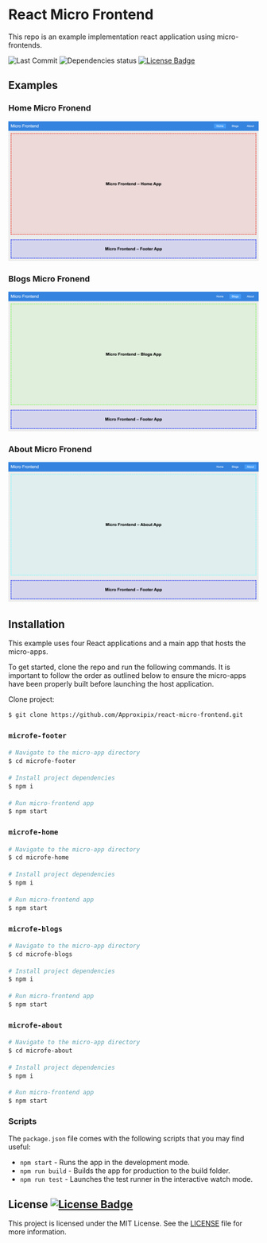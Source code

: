 # React Micro Frontend
This repo is an example implementation react application using micro-frontends.
<div>
  <img alt="Last Commit" src="https://img.shields.io/github/last-commit/approxipix/react-micro-frontend?color=2b9348">
  <img src="https://img.shields.io/depfu/approxipix/react-micro-frontend" alt="Dependencies status" />
  <a href="https://github.com/approxipix/react-micro-frontend/blob/master/LICENSE">
    <img src="https://img.shields.io/github/license/elangosundar/awesome-README-templates?color=2b9348" alt="License Badge"/>
  </a>
</div>

## Examples

### Home Micro Fronend
![example-1](https://github.com/Approxipix/react-micro-frontend/blob/master/example-1.png?raw=true) 

### Blogs Micro Fronend
![example-2](https://github.com/Approxipix/react-micro-frontend/blob/master/example-2.png?raw=true) 

### About Micro Fronend
![example-3](https://github.com/Approxipix/react-micro-frontend/blob/master/example-3.png?raw=true)


## Installation
This example uses four React applications and a main app that hosts the micro-apps.

To get started, clone the repo and run the following commands. It is important to follow the order as outlined below to ensure the micro-apps have been properly built before launching the host application.

Clone project:
```bash
$ git clone https://github.com/Approxipix/react-micro-frontend.git
```

### `microfe-footer`
```bash
# Navigate to the micro-app directory
$ cd microfe-footer

# Install project dependencies
$ npm i

# Run micro-frontend app
$ npm start
```

### `microfe-home`
```bash
# Navigate to the micro-app directory
$ cd microfe-home

# Install project dependencies
$ npm i

# Run micro-frontend app
$ npm start
```

### `microfe-blogs`
```bash
# Navigate to the micro-app directory
$ cd microfe-blogs

# Install project dependencies
$ npm i

# Run micro-frontend app
$ npm start
```

### `microfe-about`
```bash
# Navigate to the micro-app directory
$ cd microfe-about

# Install project dependencies
$ npm i

# Run micro-frontend app
$ npm start
```

### Scripts

The ```package.json``` file comes with the following scripts that you may find useful:   
- ```npm start``` - Runs the app in the development mode.
- ```npm run build``` - Builds the app for production to the build folder.
- ```npm run test``` - Launches the test runner in the interactive watch mode.

## License  <a href="https://github.com/approxipix/react-micro-frontend/blob/master/LICENSE"><img src="https://img.shields.io/github/license/elangosundar/awesome-README-templates?color=2b9348" alt="License Badge"/></a>
This project is licensed under the MIT License. See the [LICENSE](https://github.com/approxipix/react-micro-frontend/blob/master/LICENSE) file for more information.

